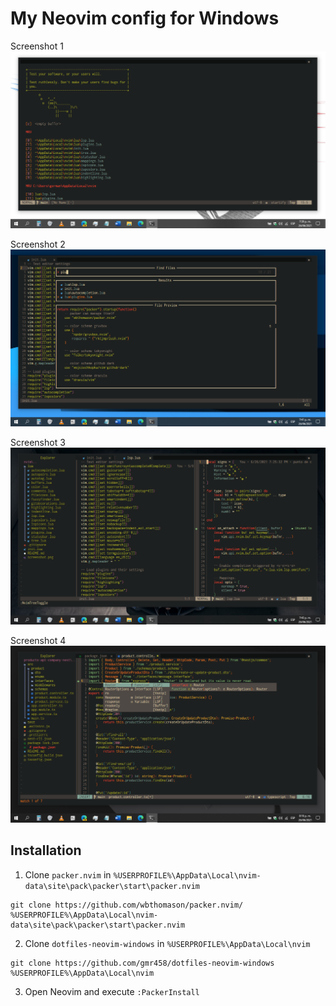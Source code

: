 # My Neovim config for Windows

Screenshot 1
![screenshot1](screenshot1.png)

Screenshot 2
![screenshot2](screenshot2.png)

Screenshot 3
![screenshot3](screenshot3.png)

Screenshot 4
![screenshot4](screenshot4.png)

## Installation

1. Clone `packer.nvim` in `%USERPROFILE%\AppData\Local\nvim-data\site\pack\packer\start\packer.nvim`
```shell
git clone https://github.com/wbthomason/packer.nvim/ %USERPROFILE%\AppData\Local\nvim-data\site\pack\packer\start\packer.nvim
```

2. Clone `dotfiles-neovim-windows` in `%USERPROFILE%\AppData\Local\nvim`
```shell
git clone https://github.com/gmr458/dotfiles-neovim-windows %USERPROFILE%\AppData\Local\nvim
```

3. Open Neovim and execute `:PackerInstall`

